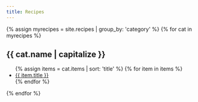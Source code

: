 ```yaml
---
title: Recipes
---
```

<div class="row">
{% assign myrecipes = site.recipes | group_by: 'category' %}
{% for cat in myrecipes %}
<div class="cat-col">
  <h2>{{ cat.name | capitalize }}</h2>
  <ul>
    {% assign items = cat.items | sort: 'title' %}
    {% for item in items %}
      <li><a href="{{ item.url }}">{{ item.title }}</a></li>
    {% endfor %}
  </ul>
  </div>
{% endfor %}
</div>

